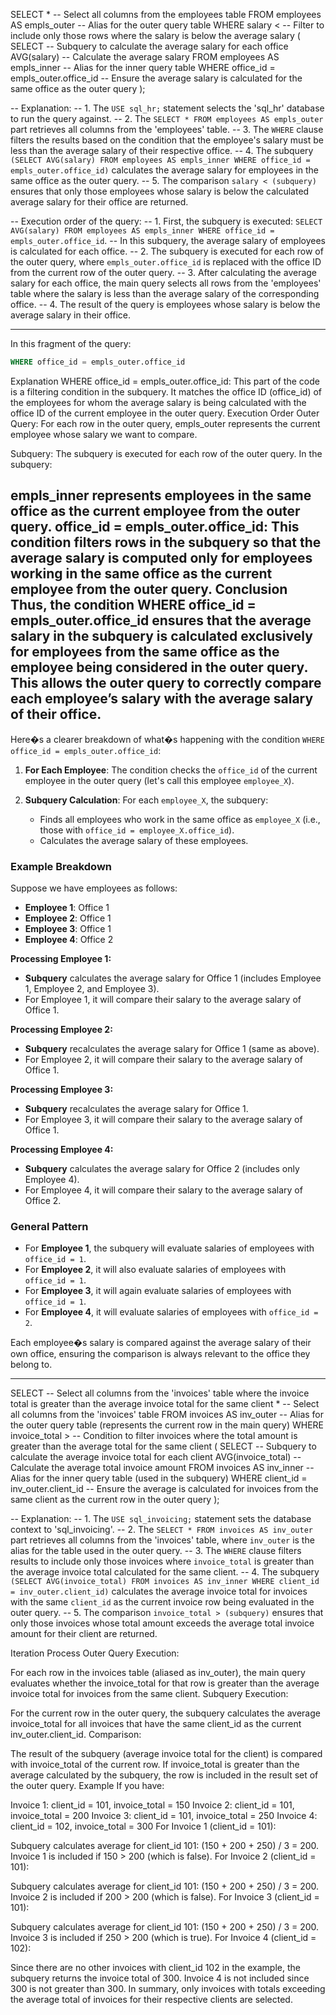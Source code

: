 SELECT
    * 											         -- Select all columns from the employees table
FROM
    employees AS empls_outer 					      -- Alias for the outer query table
WHERE
    salary < 									         -- Filter to include only those rows where the salary is below the average salary
    (
        SELECT									         -- Subquery to calculate the average salary for each office
            AVG(salary) 						      -- Calculate the average salary
        FROM
            employees AS empls_inner 		      -- Alias for the inner query table
        WHERE
            office_id = empls_outer.office_id 	-- Ensure the average salary is calculated for the same office as the outer query
    );

-- Explanation:
-- 1. The `USE sql_hr;` statement selects the 'sql_hr' database to run the query against.
-- 2. The `SELECT * FROM employees AS empls_outer` part retrieves all columns from the 'employees' table.
-- 3. The `WHERE` clause filters the results based on the condition that the employee's salary must be less than the average salary of their respective office.
-- 4. The subquery `(SELECT AVG(salary) FROM employees AS empls_inner WHERE office_id = empls_outer.office_id)` calculates the average salary for employees in the same office as the outer query.
-- 5. The comparison `salary < (subquery)` ensures that only those employees whose salary is below the calculated average salary for their office are returned.

-- Execution order of the query:
-- 1. First, the subquery is executed: `SELECT AVG(salary) FROM employees AS empls_inner WHERE office_id = empls_outer.office_id`.
--    In this subquery, the average salary of employees is calculated for each office.
-- 2. The subquery is executed for each row of the outer query, where `empls_outer.office_id` is replaced with the office ID from the current row of the outer query.
-- 3. After calculating the average salary for each office, the main query selects all rows from the 'employees' table where the salary is less than the average salary of the corresponding             office.
-- 4. The result of the query is employees whose salary is below the average salary in their office.

---

In this fragment of the query:

```sql
WHERE office_id = empls_outer.office_id
```

Explanation
WHERE office_id = empls_outer.office_id: This part of the code is a filtering condition in the subquery. It matches the office ID (office_id) of the employees for whom the average salary is being calculated with the office ID of the current employee in the outer query.
Execution Order
Outer Query: For each row in the outer query, empls_outer represents the current employee whose salary we want to compare.

Subquery: The subquery is executed for each row of the outer query. In the subquery:

empls_inner represents employees in the same office as the current employee from the outer query.
office_id = empls_outer.office_id: This condition filters rows in the subquery so that the average salary is computed only for employees working in the same office as the current employee from the outer query.
Conclusion
Thus, the condition WHERE office_id = empls_outer.office_id ensures that the average salary in the subquery is calculated exclusively for employees from the same office as the employee being considered in the outer query. This allows the outer query to correctly compare each employee’s salary with the average salary of their office.
---

Here�s a clearer breakdown of what�s happening with the condition `WHERE office_id = empls_outer.office_id`:

1. **For Each Employee**: The condition checks the `office_id` of the current employee in the outer query (let's call this employee `employee_X`).

2. **Subquery Calculation**: For each `employee_X`, the subquery:
   - Finds all employees who work in the same office as `employee_X` (i.e., those with `office_id = employee_X.office_id`).
   - Calculates the average salary of these employees.

### Example Breakdown

Suppose we have employees as follows:

- **Employee 1**: Office 1
- **Employee 2**: Office 1
- **Employee 3**: Office 1
- **Employee 4**: Office 2

**Processing Employee 1:**
- **Subquery** calculates the average salary for Office 1 (includes Employee 1, Employee 2, and Employee 3).
- For Employee 1, it will compare their salary to the average salary of Office 1.

**Processing Employee 2:**
- **Subquery** recalculates the average salary for Office 1 (same as above).
- For Employee 2, it will compare their salary to the average salary of Office 1.

**Processing Employee 3:**
- **Subquery** recalculates the average salary for Office 1.
- For Employee 3, it will compare their salary to the average salary of Office 1.

**Processing Employee 4:**
- **Subquery** calculates the average salary for Office 2 (includes only Employee 4).
- For Employee 4, it will compare their salary to the average salary of Office 2.

### General Pattern

- For **Employee 1**, the subquery will evaluate salaries of employees with `office_id = 1`.
- For **Employee 2**, it will also evaluate salaries of employees with `office_id = 1`.
- For **Employee 3**, it will again evaluate salaries of employees with `office_id = 1`.
- For **Employee 4**, it will evaluate salaries of employees with `office_id = 2`.

Each employee�s salary is compared against the average salary of their own office, ensuring the comparison is always relevant to the office they belong to.


---

SELECT											-- Select all columns from the 'invoices' table where the invoice total is greater than the average invoice total for the same client
    * 											-- Select all columns from the 'invoices' table
FROM
    invoices AS inv_outer 						-- Alias for the outer query table (represents the current row in the main query)
WHERE
    invoice_total > 							-- Condition to filter invoices where the total amount is greater than the average total for the same client
    (
        SELECT									-- Subquery to calculate the average invoice total for each client
            AVG(invoice_total) 					-- Calculate the average total invoice amount
        FROM
            invoices AS inv_inner 				-- Alias for the inner query table (used in the subquery)
        WHERE
            client_id = inv_outer.client_id 	-- Ensure the average is calculated for invoices from the same client as the current row in the outer query
    );

-- Explanation:
-- 1. The `USE sql_invoicing;` statement sets the database context to 'sql_invoicing'.
-- 2. The `SELECT * FROM invoices AS inv_outer` part retrieves all columns from the 'invoices' table, where `inv_outer` is the alias for the table used in the outer query.
-- 3. The `WHERE` clause filters results to include only those invoices where `invoice_total` is greater than the average invoice total calculated for the same client.
-- 4. The subquery `(SELECT AVG(invoice_total) FROM invoices AS inv_inner WHERE client_id = inv_outer.client_id)` calculates the average invoice total for invoices with the same `client_id` as the current invoice row being evaluated in the outer query.
-- 5. The comparison `invoice_total > (subquery)` ensures that only those invoices whose total amount exceeds the average total invoice amount for their client are returned.

Iteration Process
Outer Query Execution:

For each row in the invoices table (aliased as inv_outer), the main query evaluates whether the invoice_total for that row is greater than the average invoice total for invoices from the same client.
Subquery Execution:

For the current row in the outer query, the subquery calculates the average invoice_total for all invoices that have the same client_id as the current inv_outer.client_id.
Comparison:

The result of the subquery (average invoice total for the client) is compared with invoice_total of the current row.
If invoice_total is greater than the average calculated by the subquery, the row is included in the result set of the outer query.
Example
If you have:

Invoice 1: client_id = 101, invoice_total = 150
Invoice 2: client_id = 101, invoice_total = 200
Invoice 3: client_id = 101, invoice_total = 250
Invoice 4: client_id = 102, invoice_total = 300
For Invoice 1 (client_id = 101):

Subquery calculates average for client_id 101: (150 + 200 + 250) / 3 = 200.
Invoice 1 is included if 150 > 200 (which is false).
For Invoice 2 (client_id = 101):

Subquery calculates average for client_id 101: (150 + 200 + 250) / 3 = 200.
Invoice 2 is included if 200 > 200 (which is false).
For Invoice 3 (client_id = 101):

Subquery calculates average for client_id 101: (150 + 200 + 250) / 3 = 200.
Invoice 3 is included if 250 > 200 (which is true).
For Invoice 4 (client_id = 102):

Since there are no other invoices with client_id 102 in the example, the subquery returns the invoice total of 300.
Invoice 4 is not included since 300 is not greater than 300.
In summary, only invoices with totals exceeding the average total of invoices for their respective clients are selected.
